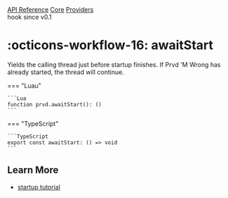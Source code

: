 <div class="pmwdoc-reference-breadcrumbs">
<a href="../../../">API Reference</a>
<a href="../../">Core</a>
<a href="../">Providers</a>
</div>

<div class="pmwdoc-reference-tags">
<span class="pmwdoc-reference-highlight">hook</span>
<span class="pmwdoc-reference-since">since v0.1</span>
</div>

# :octicons-workflow-16: awaitStart

Yields the calling thread just before startup finishes. If Prvd 'M Wrong has
already started, the thread will continue.

=== "Luau"

    ```Lua
    function prvd.awaitStart(): ()
    ```

=== "TypeScript"

    ```TypeScript
    export const awaitStart: () => void
    ```

## Learn More

- [startup tutorial](../../../tutorials/fundamentals/startup.md)
